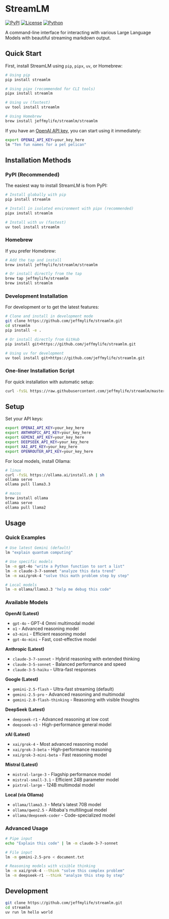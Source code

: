 # StreamLM

[![PyPI](https://img.shields.io/pypi/v/streamlm.svg)](https://pypi.org/project/streamlm/)
[![License](https://img.shields.io/badge/license-MIT-blue.svg)](https://github.com/jeffmylife/streamlm/blob/main/LICENSE)
[![Python](https://img.shields.io/pypi/pyversions/streamlm.svg)](https://pypi.org/project/streamlm/)

A command-line interface for interacting with various Large Language Models with beautiful streaming markdown output.

## Quick Start

First, install StreamLM using `pip`, `pipx`, `uv`, or Homebrew:

```bash
# Using pip
pip install streamlm

# Using pipx (recommended for CLI tools)
pipx install streamlm

# Using uv (fastest)
uv tool install streamlm

# Using Homebrew
brew install jeffmylife/streamlm/streamlm
```

If you have an [OpenAI API key](https://platform.openai.com/api-keys), you can start using it immediately:

```bash
export OPENAI_API_KEY=your_key_here
lm "Ten fun names for a pet pelican"
```

## Installation Methods

### PyPI (Recommended)

The easiest way to install StreamLM is from PyPI:

```bash
# Install globally with pip
pip install streamlm

# Install in isolated environment with pipx (recommended)
pipx install streamlm

# Install with uv (fastest)
uv tool install streamlm
```

### Homebrew

If you prefer Homebrew:

```bash
# Add the tap and install
brew install jeffmylife/streamlm/streamlm

# Or install directly from the tap
brew tap jeffmylife/streamlm
brew install streamlm
```

### Development Installation

For development or to get the latest features:

```bash
# Clone and install in development mode
git clone https://github.com/jeffmylife/streamlm.git
cd streamlm
pip install -e .

# Or install directly from GitHub
pip install git+https://github.com/jeffmylife/streamlm.git

# Using uv for development
uv tool install git+https://github.com/jeffmylife/streamlm.git
```

### One-liner Installation Script

For quick installation with automatic setup:

```bash
curl -fsSL https://raw.githubusercontent.com/jeffmylife/streamlm/master/reinstall.sh | bash
```

## Setup

Set your API keys:
```bash
export OPENAI_API_KEY=your_key_here
export ANTHROPIC_API_KEY=your_key_here
export GEMINI_API_KEY=your_key_here
export DEEPSEEK_API_KEY=your_key_here
export XAI_API_KEY=your_key_here
export OPENROUTER_API_KEY=your_key_here
```

For local models, install Ollama:
```bash
# linux
curl -fsSL https://ollama.ai/install.sh | sh
ollama serve
ollama pull llama3.3
```

```bash
# macos
brew install ollama
ollama serve
ollama pull llama2
```


## Usage

### Quick Examples

```bash
# Use latest Gemini (default)
lm "explain quantum computing"

# Use specific models
lm -m gpt-4o "write a Python function to sort a list"
lm -m claude-3-7-sonnet "analyze this data trend"
lm -m xai/grok-4 "solve this math problem step by step"

# Local models
lm -m ollama/llama3.3 "help me debug this code"
```

### Available Models

**OpenAI (Latest)**
- `gpt-4o` - GPT-4 Omni multimodal model
- `o1` - Advanced reasoning model
- `o3-mini` - Efficient reasoning model
- `gpt-4o-mini` - Fast, cost-effective model

**Anthropic (Latest)**
- `claude-3-7-sonnet` - Hybrid reasoning with extended thinking
- `claude-3-5-sonnet` - Balanced performance and speed
- `claude-3-5-haiku` - Ultra-fast responses

**Google (Latest)**
- `gemini-2.5-flash` - Ultra-fast streaming (default)
- `gemini-2.5-pro` - Advanced reasoning and multimodal
- `gemini-2.0-flash-thinking` - Reasoning with visible thoughts

**DeepSeek (Latest)**
- `deepseek-r1` - Advanced reasoning at low cost
- `deepseek-v3` - High-performance general model

**xAI (Latest)**
- `xai/grok-4` - Most advanced reasoning model
- `xai/grok-3-beta` - High-performance reasoning
- `xai/grok-3-mini-beta` - Fast reasoning model

**Mistral (Latest)**
- `mistral-large-3` - Flagship performance model
- `mistral-small-3.1` - Efficient 24B parameter model
- `pixtral-large` - 124B multimodal model

**Local (via Ollama)**
- `ollama/llama3.3` - Meta's latest 70B model
- `ollama/qwen2.5` - Alibaba's multilingual model
- `ollama/deepseek-coder` - Code-specialized model

### Advanced Usage

```bash
# Pipe input
echo "Explain this code" | lm -m claude-3-7-sonnet

# File input
lm -m gemini-2.5-pro < document.txt

# Reasoning models with visible thinking
lm -m xai/grok-4 --think "solve this complex problem"
lm -m deepseek-r1 --think "analyze this step by step"
```

## Development

```bash
git clone https://github.com/jeffmylife/streamlm.git
cd streamlm
uv run lm hello world
```